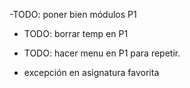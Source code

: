 -TODO: poner bien módulos P1
- TODO: borrar temp en P1
- TODO: hacer menu en P1 para repetir.

- excepción en asignatura favorita
